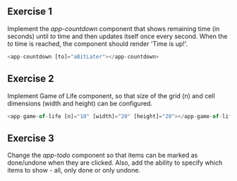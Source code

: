 ## Exercise 1

Implement the _app-countdown_ component that shows remaining time (in seconds) until _to_ time and then updates itself once every second. When the _to_ time is reached, the component should render 'Time is up!'.

```javascript
<app-countdown [to]="aBitLater"></app-countdown>
```

## Exercise 2

Implement Game of Life component, so that size of the grid (n) and cell dimensions (width and height) can be configured.

```javascript
<app-game-of-life [n]="10" [width]="20" [height]="20"></app-game-of-life>
```

## Exercise 3

Change the _app-todo_ component so that items can be marked as done/undone when they are clicked. Also, add the ability to specify which items to show - all, only done or only undone.
